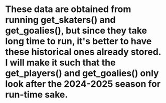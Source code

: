 # These data are obtained from running get_skaters() and get_goalies(), but since they take long time to run, it's better to have these historical ones already stored. I will make it such that the get_players() and get_goalies() only look after the 2024-2025 season for run-time sake.

